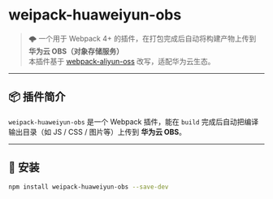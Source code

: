 # weipack-huaweiyun-obs

> 🌩 一个用于 Webpack 4+ 的插件，在打包完成后自动将构建产物上传到 **华为云 OBS（对象存储服务）**  
> 本插件基于 [webpack-aliyun-oss](https://www.npmjs.com/package/webpack-aliyun-oss) 改写，适配华为云生态。

---

## 📦 插件简介

`weipack-huaweiyun-obs` 是一个 Webpack 插件，能在 `build` 完成后自动把编译输出目录（如 JS / CSS / 图片等）上传到 **华为云 OBS**。

---

## 🚀 安装

```bash
npm install weipack-huaweiyun-obs --save-dev

